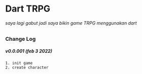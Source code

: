# Dart TRPG
###### saya lagi gabut jadi saya bikin game TRPG menggunakan dart

### Change Log 
##### v0.0.001 (feb 3 2022)
	1. init game
	2. create character
